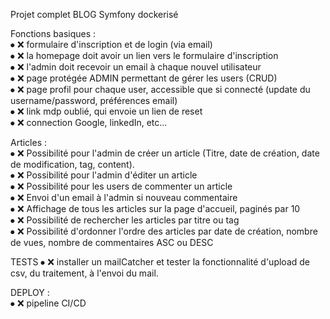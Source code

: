 Projet complet BLOG Symfony dockerisé

Fonctions basiques :  
⦁	:x: formulaire d'inscription et de login (via email)  
⦁	:x: la homepage doit avoir un lien vers le formulaire d'inscription  
⦁	:x: l'admin doit recevoir un email à chaque nouvel utilisateur  
⦁	:x: page protégée ADMIN permettant de gérer les users (CRUD)  
⦁	:x: page profil pour chaque user, accessible que si connecté (update du username/password, préférences email)  
⦁	:x: link mdp oublié, qui envoie un lien de reset  
⦁	:x: connection Google, linkedIn, etc...  

Articles :  
⦁	:x: Possibilité pour l'admin de créer un article (Titre, date de création, date de modification, tag, content).  
⦁	:x: Possibilité pour l'admin d'éditer un article  
⦁	:x: Possibilité pour les users de commenter un article  
⦁	:x: Envoi d'un email à l'admin si nouveau commentaire  
⦁	:x: Affichage de tous les articles sur la page d'accueil, paginés par 10  
⦁	:x: Possibilité de rechercher les articles par titre ou tag  
⦁	:x: Possibilité d'ordonner l'ordre des articles par date de création, nombre de vues, nombre de commentaires ASC ou DESC  

TESTS
⦁	:x: installer un mailCatcher et tester la fonctionnalité d'upload de csv, du traitement, à l'envoi du mail.  
  
DEPLOY :   
⦁	:x: pipeline CI/CD  
